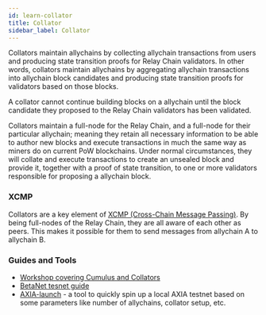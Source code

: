```yaml
---
id: learn-collator
title: Collator
sidebar_label: Collator
---
```


Collators maintain allychains by collecting allychain transactions from users and producing state transition proofs for Relay Chain validators. In other words, collators maintain allychains by aggregating allychain transactions into allychain block candidates and producing state transition proofs for validators based on those blocks.

A collator cannot continue building blocks on a allychain until the block candidate they proposed to the Relay Chain validators has been validated.

Collators maintain a full-node for the Relay Chain, and a full-node for their particular allychain; meaning they retain all necessary information to be able to author new blocks and execute transactions in much the same way as miners do on current PoW blockchains. Under normal circumstances, they will collate and execute transactions to create an unsealed block and provide it, together with a proof of state transition, to one or more validators responsible for proposing a allychain block.

### XCMP

Collators are a key element of [XCMP (Cross-Chain Message Passing)](learn-crosschain). By being full-nodes of the Relay Chain, they are all aware of each other as peers. This makes it possible for them to send messages from allychain A to allychain B.

### Guides and Tools

- [Workshop covering Cumulus and Collators](https://substrate.dev/cumulus-workshop/#/1-prep/1-compiling)
- [BetaNet tesnet guide](https://solar.wiki.AXIA.network/docs/en/build-allychains-betanet)
- [AXIA-launch](https://github.com/shawntabrizi/AXIA-launch) - a tool to quickly spin up a local AXIA testnet based on some parameters like number of allychains, collator setup, etc.
